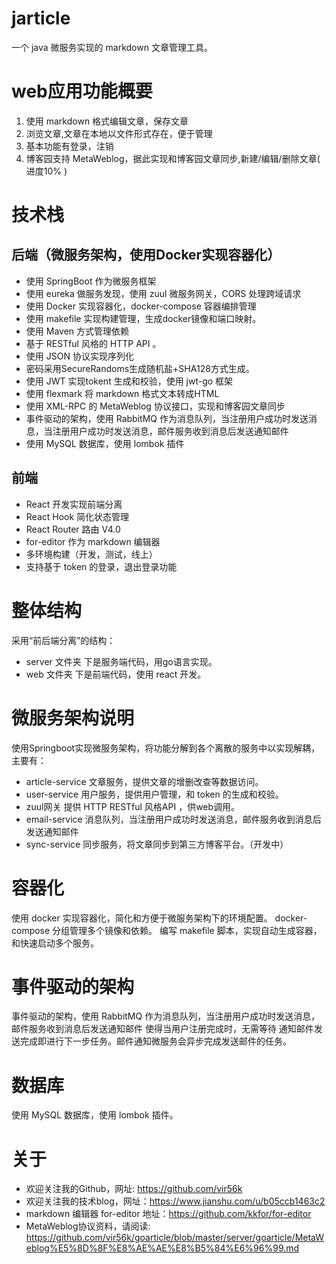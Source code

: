 # jarticle
一个 java 微服务实现的 markdown 文章管理工具。

# web应用功能概要
1. 使用 markdown 格式编辑文章，保存文章
2. 浏览文章,文章在本地以文件形式存在，便于管理
3. 基本功能有登录，注销
4. 博客园支持 MetaWeblog，据此实现和博客园文章同步,新建/编辑/删除文章( 进度10% )

# 技术栈
## 后端（微服务架构，使用Docker实现容器化）
- 使用 SpringBoot 作为微服务框架
- 使用 eureka 做服务发现，使用 zuul 微服务网关，CORS 处理跨域请求
- 使用 Docker 实现容器化，docker-compose 容器编排管理
- 使用 makefile 实现构建管理，生成docker镜像和端口映射。
- 使用 Maven 方式管理依赖
- 基于 RESTful 风格的 HTTP API 。
- 使用 JSON 协议实现序列化
- 密码采用SecureRandoms生成随机盐+SHA128方式生成。
- 使用 JWT 实现tokent 生成和校验，使用 jwt-go 框架
- 使用 flexmark 将 markdown 格式文本转成HTML
- 使用 XML-RPC 的 MetaWeblog 协议接口，实现和博客园文章同步
- 事件驱动的架构，使用 RabbitMQ 作为消息队列，当注册用户成功时发送消息，当注册用户成功时发送消息，邮件服务收到消息后发送通知邮件
- 使用 MySQL 数据库，使用 lombok 插件

## 前端
- React 开发实现前端分离
- React Hook 简化状态管理
- React Router 路由 V4.0
- for-editor 作为 markdown 编辑器
- 多环境构建（开发，测试，线上）
- 支持基于 token 的登录，退出登录功能

# 整体结构
采用“前后端分离”的结构：
- server 文件夹 下是服务端代码，用go语言实现。
- web 文件夹 下是前端代码，使用 react 开发。

# 微服务架构说明
使用Springboot实现微服务架构，将功能分解到各个离散的服务中以实现解耦，主要有：
- article-service 文章服务，提供文章的增删改查等数据访问。
- user-service    用户服务，提供用户管理，和 token 的生成和校验。
- zuul网关         提供 HTTP RESTful 风格API ，供web调用。
- email-service   消息队列，当注册用户成功时发送消息，邮件服务收到消息后发送通知邮件
- sync-service    同步服务，将文章同步到第三方博客平台。（开发中）

# 容器化
使用 docker 实现容器化，简化和方便于微服务架构下的环境配置。
docker-compose 分组管理多个镜像和依赖。
编写 makefile 脚本，实现自动生成容器，和快速启动多个服务。

# 事件驱动的架构
事件驱动的架构，使用 RabbitMQ 作为消息队列，当注册用户成功时发送消息，邮件服务收到消息后发送通知邮件
使得当用户注册完成时，无需等待 通知邮件发送完成即进行下一步任务。邮件通知微服务会异步完成发送邮件的任务。

# 数据库
使用 MySQL 数据库，使用 lombok 插件。

# 关于
- 欢迎关注我的Github，网址: https://github.com/vir56k
- 欢迎关注我的技术blog，网址：https://www.jianshu.com/u/b05ccb1463c2
- markdown 编辑器 for-editor 地址：https://github.com/kkfor/for-editor
- MetaWeblog协议资料，请阅读:
https://github.com/vir56k/goarticle/blob/master/server/goarticle/MetaWeblog%E5%8D%8F%E8%AE%AE%E8%B5%84%E6%96%99.md
